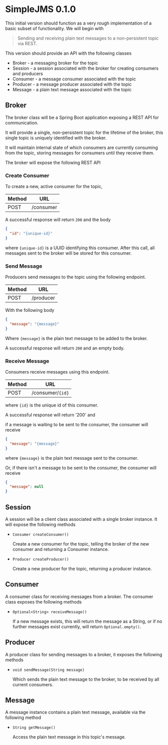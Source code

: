 # SimpleJMS 0.1.0

This initial version should function as a very rough implementation of a basic subset of functionality.  We will begin
with 

> Sending and receiving plain text messages to a non-persistent topic via REST.

This version should provide an API with the following classes
+   Broker - a messaging broker for the topic
+   Session - a session associated with the broker for creating consumers and producers
+   Consumer - a message consumer associated with the topic
+   Producer - a message producer associated with the topic
+   Message - a plain text message associated with the topic
    
## Broker
The broker class will be a Spring Boot application exposing a REST API for communication.

It will provide a single, non-persistent topic for the lifetime of the broker, this single
topic is uniquely identified with the broker.

It will maintain internal state of which consumers are currently consuming from the topic,
storing messages for consumers until they receive them.

The broker will expose the following REST API

### Create Consumer
To create a new, active consumer for the topic,

Method | URL
---|---
POST | /consumer | 

A successful response will return `200` and the body 
```json
{
  "id": "{unique-id}"
}
```
where `{unique-id}` is a UUID identifying this consumer.  After this call, all messages
sent to the broker will be stored for this consumer.

### Send Message
Producers send messages to the topic using the following endpoint.

Method | URL
--- | ---
POST | /producer

With the following body

```json
{
  "message": "{message}"
}
```
Where `{message}` is the plain text message to be added to the broker.

A successful response will return `200` and an empty body.

### Receive Message
Consumers receive messages using this endpoint.

Method | URL
--- | ---
POST | /consumer/`{id}`

where `{id}` is the unique id of this consumer.

A successful response will return '200' and

if a message is waiting to be sent to the consumer, the consumer will receive

```json
{
  "message": "{message}"
}
```

where `{message}` is the plain text message sent to the consumer.

Or, if there isn't a message to be sent to the consumer, the consumer will receive

```json
{
  "message": null
}
```
    
## Session
A session will be a client class associated with a single broker instance.
It will expose the following methods

+   `Consumer createConsumer()`

    Create a new consumer for the topic, telling the broker of the new consumer
    and returning a Consumer instance.
    
+   `Producer createProducer()`

    Create a new producer for the topic, returning a producer instance.
    
## Consumer
A consumer class for receiving messages from a broker.  The consumer class exposes the following methods

+   `Optional<String> receiveMessage()`

    If a new message exists, this will return the message as a String, or if
    no further messages exist currently, will return `Optional.empty()`.

## Producer
A producer class for sending messages to a broker, it exposes the following methods

+   `void sendMessage(String message)`

    Which sends the plain text message to the broker, to be received by all
    current consumers.
    
        
## Message
A message instance contains a plain text message, available via the following method

+   `String getMessage()`

    Access the plain text message in this topic's message.